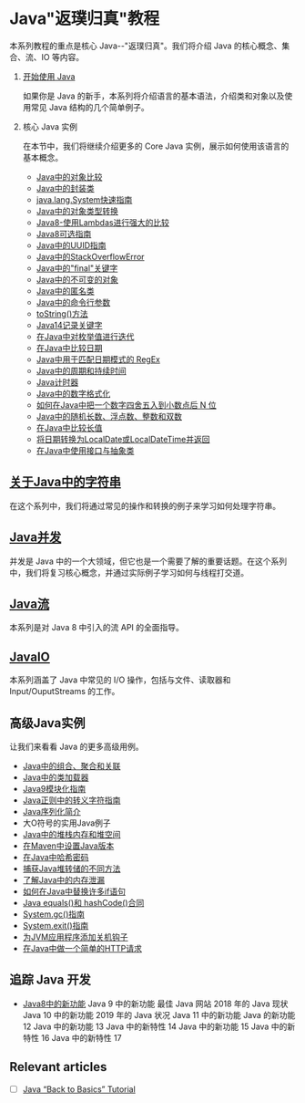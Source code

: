 # Java"返璞归真"教程

本系列教程的重点是核心 Java--"返璞归真"。我们将介绍 Java 的核心概念、集合、流、IO 等内容。

1. [开始使用 Java](/get-started-with-java-series-zh.md)

   如果你是 Java 的新手，本系列将介绍语言的基本语法，介绍类和对象以及使用常见 Java 结构的几个简单例子。

2. 核心 Java 实例

   在本节中，我们将继续介绍更多的 Core Java 实例，展示如何使用该语言的基本概念。

    - [Java中的对象比较](/core-java-lang-2/README-zh.md#比较java中的对象)
    - [Java中的封装类](/java-wrapper-classes-zh.md)
    - [java.lang.System快速指南](/core-java-lang/README-zh.md#javalangsystem快速指南)
    - [Java中的对象类型转换](/core-java-lang-oop-inheritance/README-zh.md#java中的对象类型转换)
    - [Java8-使用Lambdas进行强大的比较](/core-java-lambdas/README-zh.md#java8使用lambdas进行功能强大的比较)
    - [Java8可选指南](/core-java-11-2/README-zh.md#java8可选指南)
    - [Java中的UUID指南](/core-java-uuid/README-zh.md#java中的uuid指南)
    - [Java中的StackOverflowError](core-java-exceptions/README-zh.md#java中的stackoverflowerror)
    - [Java中的"final"关键字](/core-java-lang-oop-modifiers/README-zh.md#final关键字)
    - [Java中的不可变的对象](/core-java-lang-oop-patterns/README-zh.md#java中的不可变对象)
    - [Java中的匿名类](/core-java-lang-oop-inheritance/README-zh.md#java中的匿名类)
    - [Java中的命令行参数](/core-java-lang-2/README-zh.md#java中的命令行参数)
    - [toString()方法](/core-java-string-operations/README-zh.md#tostring方法)
    - [Java14记录关键字](/core-java-14/README-zh.md#java14记录关键字)
    - [在Java中对枚举值进行迭代](/core-java-lang-oop-types/README-zh.md#在java中遍历枚举值)
    - [在Java中比较日期](/core-java-8-datetime/README-zh.md#用java比较日期)
    - [Java中用于匹配日期模式的 RegEx](/core-java-datetime-string/README-zh.md#在java中使用regex匹配日期模式)
    - [Java中的周期和持续时间](core-java-8-datetime/README-zh#java中的周期和持续时间)
    - [Java计时器](core-java-time-measurements/README-zh.md#java计时器)
    - [Java中的数字格式化](core-java-numbers-3/README-zh.md#java中的数字格式化)
    - [如何在Java中把一个数字四舍五入到小数点后 N 位](core-java-numbers/README-zh.md#如何在java中将一个数字四舍五入到n个小数位)
    - [Java中的随机长数、浮点数、整数和双数](core-java-numbers/README-zh.md#java随机长型浮点型整型和双型)
    - [在Java中比较长值](core-java-lang-2/README-zh.md#比较java中的长值)
    - [将日期转换为LocalDate或LocalDateTime并返回](core-java-datetime-conversion/README-zh.md#将日期转换为localdate或localdatetime并返回)
    - [在Java中使用接口与抽象类](core-java-lang-oop-patterns/README-zh.md#在java中使用接口与抽象类)

## [关于Java中的字符串](/java-string-zh.md)

在这个系列中，我们将通过常见的操作和转换的例子来学习如何处理字符串。

## [Java并发](/java-concurrency-zh.md)

并发是 Java 中的一个大领域，但它也是一个需要了解的重要话题。在这个系列中，我们将复习核心概念，并通过实际例子学习如何与线程打交道。

## [Java流](/java-streams-zh.md)

本系列是对 Java 8 中引入的流 API 的全面指导。

## [JavaIO](/java-io-zh.md)

本系列涵盖了 Java 中常见的 I/O 操作，包括与文件、读取器和 Input/OuputStreams 的工作。

## 高级Java实例

让我们来看看 Java 的更多高级用例。

- [Java中的组合、聚合和关联](/core-java-lang-oop-patterns/README-zh.md#java中的组合聚合和关联)
- [Java中的类加载器](/core-java-jvm/README-zh.md#java中的类加载器)
- [Java9模块化指南](/core-java-9-jigsaw/README-zh.md#java9模块化指南)
- [Java正则中的转义字符指南](/core-java-regex/README-zh.md#regexps中的转义字符指南)
- [Java序列化简介](/core-java-serialization/README-zh.md#java序列化简介)
- 大O符号的实用Java例子
- [Java中的堆栈内存和堆空间](/java-stack-heap-zh.md)
- [在Maven中设置Java版本](../maven-modules/maven-java-version-zh.md)
- [在Java中哈希密码](/core-java-security-2/README-zh.md)
- [捕获Java堆转储的不同方法](core-java-perf/README-zh.md#捕获java堆数据的不同方法)
- [了解Java中的内存泄漏](core-java-perf/README-zh.md#了解java中的内存泄漏)
- [如何在Java中替换许多if语句](../patterns-modules/design-patterns-creational/README-zh.md#如何在java中替换多个if语句)
- [Java equals()和 hashCode()合同](/core-java-lang-oop-methods/README-zh.md#java-equals-和-hashcode-合同)
- [System.gc()指南](/core-java-jvm/README-zh.md#systemgc指南)
- [System.exit()指南](/core-java-jvm/README-zh.md#systemexit指南)
- [为JVM应用程序添加关机钩子](/core-java-jvm-2/README-zh.md#为jvm应用程序添加关闭钩子)
- [在Java中做一个简单的HTTP请求](core-java-networking-2/README-zh.md#用java进行简单的http请求)

## 追踪 Java 开发

- [Java8中的新功能](core-java-8/README-zh.md#java8的新功能)
  Java 9 中的新功能
  最佳 Java 网站
  2018 年的 Java 现状
  Java 10 中的新功能
  2019 年的 Java 状况
  Java 11 中的新功能
  Java 的新功能 12
  Java 中的新功能 13
  Java 中的新特性 14
  Java 中的新功能 15
  Java 中的新特性 16
  Java 中的新特性 17

## Relevant articles

- [ ] [Java “Back to Basics” Tutorial](https://www.baeldung.com/java-tutorial)
